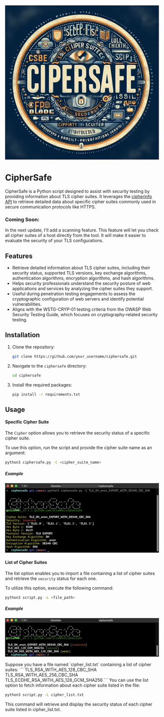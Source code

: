 <p align="center">
  <img src="images/ciphersafe.jpg" />
</p>

# CipherSafe
CipherSafe is a Python script designed to assist with security testing by providing information about TLS cipher suites. It leverages the [cipherinfo API](https://github.com/hcrudolph/ciphersuite.info.git) to retrieve detailed data about specific cipher suites commonly used in secure communication protocols like HTTPS.

### Coming Soon:
In the next update, I'll add a scanning feature. This feature will let you check all cipher suites of a host directly from the tool. It will make it easier to evaluate the security of your TLS configurations.

## Features

- Retrieve detailed information about TLS cipher suites, including their security status, supported TLS versions, key exchange algorithms, authentication algorithms, encryption algorithms, and hash algorithms.
- Helps security professionals understand the security posture of web applications and services by analyzing the cipher suites they support.
- Useful during penetration testing engagements to assess the cryptographic configuration of web servers and identify potential vulnerabilities.
- Aligns with the WSTG-CRYP-01 testing criteria from the OWASP Web Security Testing Guide, which focuses on cryptography-related security testing.

## Installation

1. Clone the repository:

    ```bash
    git clone https://github.com/your_username/ciphersafe.git
    ```

2. Navigate to the `ciphersafe` directory:

    ```bash
    cd ciphersafe
    ```

3. Install the required packages:

    ```bash
    pip install -r requirements.txt
    ```

## Usage

#### Specific Cipher Suite

The `Cipher` option allows you to retrieve the security status of a specific cipher suite.

To use this option, run the script and provide the cipher suite name as an argument:

```bash
python3 ciphersafe.py -C <cipher_suite_name>
```
##### Example
<p align="center">
  <img src="images/cipher-arg.png" />
</p>

#### List of Cipher Suites

The list option enables you to import a file containing a list of cipher suites and retrieve the `security` status for each one.

To utilize this option, execute the following command:

```bash
python3 script.py -L <file_path>
```
##### Example
<p align="center">
  <img src="images/list-arg.png" />
</p>
Suppose you have a file named `cipher_list.txt` containing a list of cipher suites:
```
TLS_RSA_WITH_AES_128_CBC_SHA
TLS_RSA_WITH_AES_256_CBC_SHA
TLS_ECDHE_RSA_WITH_AES_128_GCM_SHA256
```
You can use the list option to fetch information about each cipher suite listed in the file:

```bash
python3 script.py -L cipher_list.txt
```
This command will retrieve and display the security status of each cipher suite listed in cipher_list.txt.
